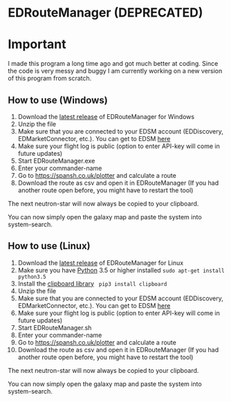 # EDRouteManager (DEPRECATED)

# Important
I made this program a long time ago and got much better at coding. Since the code is very messy and buggy I am currently working on a new version of this program from scratch.



How to use (Windows)
-
1. Download the [latest release](https://github.com/Gobidev/EDRouteManager/releases) of EDRouteManager for Windows
2. Unzip the file
3. Make sure that you are connected to your EDSM account (EDDiscovery, EDMarketConnector, etc.).
You can get to EDSM [here](https://www.edsm.net/)
4. Make sure your flight log is public (option to enter API-key will come in future updates)
5. Start EDRouteManager.exe
6. Enter your commander-name
7. Go to https://spansh.co.uk/plotter and calculate a route
8. Download the route as csv and open it in EDRouteManager
(If you had another route open before, you might have to restart the tool)

The next neutron-star will now always be copied to your clipboard.

You can now simply open the galaxy map and paste the system into system-search.

How to use (Linux)
-

1. Download the [latest release](https://github.com/Gobidev/EDRouteManager/releases) of EDRouteManager for Linux
2. Make sure you have [Python](https://www.python.org/) 3.5 or higher installed ``sudo apt-get install python3.5``
2. Install the [clipboard library](https://pypi.org/project/clipboard/)
``
pip3 install clipboard``
2. Unzip the file
3. Make sure that you are connected to your EDSM account (EDDiscovery, EDMarketConnector, etc.).
You can get to EDSM [here](https://www.edsm.net/)
4. Make sure your flight log is public (option to enter API-key will come in future updates)
5. Start EDRouteManager.sh
6. Enter your commander-name
7. Go to https://spansh.co.uk/plotter and calculate a route
8. Download the route as csv and open it in EDRouteManager
(If you had another route open before, you might have to restart the tool)

The next neutron-star will now always be copied to your clipboard.

You can now simply open the galaxy map and paste the system into system-search.

